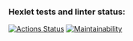 ### Hexlet tests and linter status:

[![Actions Status](https://github.com/LarissaRomanova/frontend-project-44/actions/workflows/hexlet-check.yml/badge.svg)](https://github.com/LarissaRomanova/frontend-project-44/actions)
[![Maintainability](https://api.codeclimate.com/v1/badges/324b317d804573e2619e/maintainability)](https://codeclimate.com/github/LarissaRomanova/frontend-project-44/maintainability)
